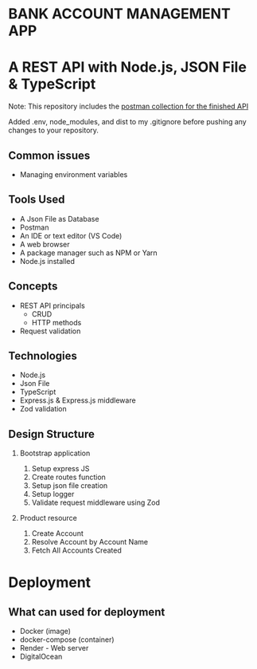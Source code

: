 # BANK ACCOUNT MANAGEMENT APP

# A REST API with Node.js, JSON File & TypeScript

Note: This repository includes the [postman collection for the finished API](postman_collection.json)

Added .env, node_modules, and dist to my .gitignore before pushing any changes to your repository. 


## Common issues
* Managing environment variables

## Tools Used
* A Json File as Database
* Postman
* An IDE or text editor (VS Code)
* A web browser
* A package manager such as NPM or Yarn
* Node.js installed

## Concepts
* REST API principals
    * CRUD
    * HTTP methods
* Request validation
## Technologies
* Node.js
* Json File
* TypeScript
* Express.js & Express.js middleware
* Zod validation

## Design Structure
1. Bootstrap application
   1. Setup express JS
   2. Create routes function
   3. Setup json file creation
   4. Setup logger
   5. Validate request middleware using Zod

2. Product resource
   1. Create Account
   2. Resolve Account by Account Name
   3. Fetch All Accounts Created
  

# Deployment

## What can used for deployment
* Docker (image)
* docker-compose (container)
* Render - Web server
* DigitalOcean

